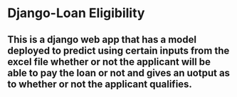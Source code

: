 # Django-Loan Eligibility
## This is a django web app that has a model deployed to predict using certain inputs from the excel file whether or not the applicant will be able to pay the loan or not and gives an uotput as to whether  or not the applicant qualifies.
